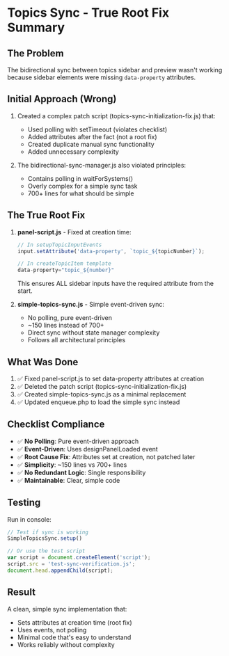 # Topics Sync - True Root Fix Summary

## The Problem
The bidirectional sync between topics sidebar and preview wasn't working because sidebar elements were missing `data-property` attributes.

## Initial Approach (Wrong)
1. Created a complex patch script (topics-sync-initialization-fix.js) that:
   - Used polling with setTimeout (violates checklist)
   - Added attributes after the fact (not a root fix)
   - Created duplicate manual sync functionality
   - Added unnecessary complexity

2. The bidirectional-sync-manager.js also violated principles:
   - Contains polling in waitForSystems()
   - Overly complex for a simple sync task
   - 700+ lines for what should be simple

## The True Root Fix
1. **panel-script.js** - Fixed at creation time:
   ```javascript
   // In setupTopicInputEvents
   input.setAttribute('data-property', `topic_${topicNumber}`);
   
   // In createTopicItem template
   data-property="topic_${number}"
   ```
   This ensures ALL sidebar inputs have the required attribute from the start.

2. **simple-topics-sync.js** - Simple event-driven sync:
   - No polling, pure event-driven
   - ~150 lines instead of 700+
   - Direct sync without state manager complexity
   - Follows all architectural principles

## What Was Done
1. ✅ Fixed panel-script.js to set data-property attributes at creation
2. ✅ Deleted the patch script (topics-sync-initialization-fix.js)
3. ✅ Created simple-topics-sync.js as a minimal replacement
4. ✅ Updated enqueue.php to load the simple sync instead

## Checklist Compliance
- ✅ **No Polling**: Pure event-driven approach
- ✅ **Event-Driven**: Uses designPanelLoaded event
- ✅ **Root Cause Fix**: Attributes set at creation, not patched later
- ✅ **Simplicity**: ~150 lines vs 700+ lines
- ✅ **No Redundant Logic**: Single responsibility
- ✅ **Maintainable**: Clear, simple code

## Testing
Run in console:
```javascript
// Test if sync is working
SimpleTopicsSync.setup()

// Or use the test script
var script = document.createElement('script');
script.src = 'test-sync-verification.js';
document.head.appendChild(script);
```

## Result
A clean, simple sync implementation that:
- Sets attributes at creation time (root fix)
- Uses events, not polling
- Minimal code that's easy to understand
- Works reliably without complexity
